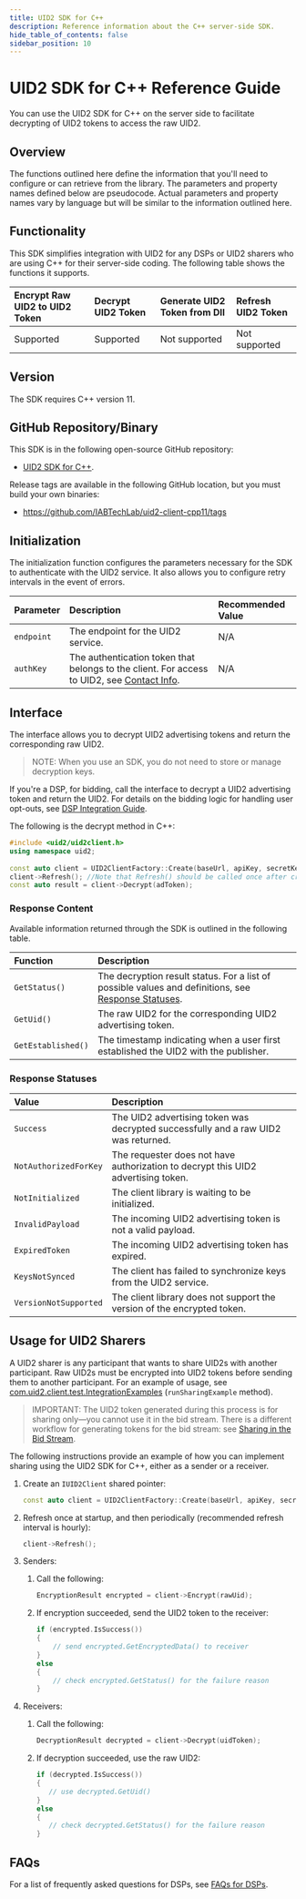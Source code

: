 ```yaml
---
title: UID2 SDK for C++
description: Reference information about the C++ server-side SDK.
hide_table_of_contents: false
sidebar_position: 10
---
```


# UID2 SDK for C++ Reference Guide

You can use the UID2 SDK for C++ on the server side to facilitate decrypting of UID2 tokens to access the raw UID2. 

<!-- This guide includes the following information:

- [Overview](#overview)
- [Functionality](#functionality)
- [Version](#version)
- [GitHub Repository/Binary](#github-repositorybinary)
- [Initialization](#initialization)
- [Interface](#interface)
  - [Response Content](#response-content)
  - [Response Statuses](#response-statuses)
- [FAQs](#faqs)
- [Usage for UID2 Sharers](#usage-for-uid2-sharers) -->

## Overview

The functions outlined here define the information that you'll need to configure or can retrieve from the library. The parameters and property names defined below are pseudocode. Actual parameters and property names vary by language but will be similar to the information outlined here.

## Functionality

This SDK simplifies integration with UID2 for any DSPs or UID2 sharers who are using C++ for their server-side coding. The following table shows the functions it supports.

| Encrypt Raw UID2 to UID2 Token | Decrypt UID2 Token | Generate UID2 Token from DII | Refresh UID2 Token |
| :--- | :--- | :--- | :--- |
| Supported | Supported | Not supported | Not supported |

## Version

The SDK requires C++ version 11.

## GitHub Repository/Binary

This SDK is in the following open-source GitHub repository:

- [UID2 SDK for C++](https://github.com/IABTechLab/uid2-client-cpp11/blob/master/README.md).

Release tags are available in the following GitHub location, but you must build your own binaries:

- https://github.com/IABTechLab/uid2-client-cpp11/tags

## Initialization

The initialization function configures the parameters necessary for the SDK to authenticate with the UID2 service. It also allows you to configure retry intervals in the event of errors.

| Parameter | Description | Recommended Value |
| :--- | :--- | :--- |
| `endpoint` | The endpoint for the UID2 service. | N/A |
| `authKey` | The authentication token that belongs to the client. For access to UID2, see [Contact Info](../getting-started/gs-account-setup.md#contact-info). | N/A |

## Interface 

The interface allows you to decrypt UID2 advertising tokens and return the corresponding raw UID2. 

>NOTE: When you use an SDK, you do not need to store or manage decryption keys.

If you're a DSP, for bidding, call the interface to decrypt a UID2 advertising token and return the UID2. For details on the bidding logic for handling user opt-outs, see [DSP Integration Guide](../guides/dsp-guide.md).

The following is the decrypt method in C++:

```cpp
#include <uid2/uid2client.h>
using namespace uid2;
 
const auto client = UID2ClientFactory::Create(baseUrl, apiKey, secretKey);
client->Refresh(); //Note that Refresh() should be called once after create(), and then once per hour
const auto result = client->Decrypt(adToken);
```

### Response Content

Available information returned through the SDK is outlined in the following table.

| Function | Description |
| :--- | :--- |
| `GetStatus()` | The decryption result status. For a list of possible values and definitions, see [Response Statuses](#response-statuses). |
| `GetUid()` | The raw UID2 for the corresponding UID2 advertising token. |
| `GetEstablished()` | The timestamp indicating when a user first established the UID2 with the publisher. |

### Response Statuses

| Value | Description |
| :--- | :--- |
| `Success` | The UID2 advertising token was decrypted successfully and a raw UID2 was returned. |
| `NotAuthorizedForKey` | The requester does not have authorization to decrypt this UID2 advertising token.|
| `NotInitialized` | The client library is waiting to be initialized. |
| `InvalidPayload` | The incoming UID2 advertising token is not a valid payload. |
| `ExpiredToken` | The incoming UID2 advertising token has expired. |
| `KeysNotSynced` | The client has failed to synchronize keys from the UID2 service. |
| `VersionNotSupported` |  The client library does not support the version of the encrypted token. |

## Usage for UID2 Sharers

A UID2 sharer is any participant that wants to share UID2s with another participant. Raw UID2s must be encrypted into UID2 tokens before sending them to another participant. For an example of usage, see [com.uid2.client.test.IntegrationExamples](https://github.com/IABTechLab/uid2-client-java/blob/master/src/test/java/com/uid2/client/test/IntegrationExamples.java) (`runSharingExample` method).

>IMPORTANT: The UID2 token generated during this process is for sharing only&#8212;you cannot use it in the bid stream. There is a different workflow for generating tokens for the bid stream: see [Sharing in the Bid Stream](../sharing/sharing-bid-stream.md).

The following instructions provide an example of how you can implement sharing using the UID2 SDK for C++, either as a sender or a receiver.

1. Create an ```IUID2Client``` shared pointer:
 
    ```cpp
   const auto client = UID2ClientFactory::Create(baseUrl, apiKey, secretKey);
    ```
2. Refresh once at startup, and then periodically (recommended refresh interval is hourly):

    ```cpp
   client->Refresh();
   ```
3. Senders: 
   1. Call the following:

      ```cpp
      EncryptionResult encrypted = client->Encrypt(rawUid);
      ```
   2. If encryption succeeded, send the UID2 token to the receiver:   

      ```cpp
      if (encrypted.IsSuccess()) 
      {
          // send encrypted.GetEncryptedData() to receiver
      }
      else 
      {
          // check encrypted.GetStatus() for the failure reason
      }
      ```
4. Receivers: 
   1. Call the following:

      ```cpp
      DecryptionResult decrypted = client->Decrypt(uidToken);
      ```
 
   2. If decryption succeeded, use the raw UID2:

      ```cpp    
      if (decrypted.IsSuccess())
      {
         // use decrypted.GetUid() 
      } 
      else 
      {
         // check decrypted.GetStatus() for the failure reason 
      }
      ```

## FAQs

For a list of frequently asked questions for DSPs, see [FAQs for DSPs](../getting-started/gs-faqs.md#faqs-for-dsps).
